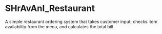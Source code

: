 # SHrAvAnI_Restaurant
A simple restaurant ordering system that takes customer input, checks item availability from the menu, and calculates the total bill.
